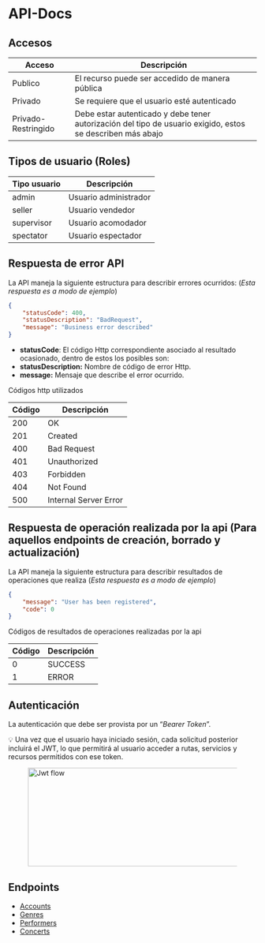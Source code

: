 # API-Docs

## Accesos

| Acceso | Descripción |
| --- | --- |
| Publico  | El recurso puede ser accedido de manera pública |
| Privado | Se requiere que el usuario esté autenticado |
| Privado-Restringido | Debe estar autenticado y debe tener autorización del tipo de usuario exigido, estos se describen más abajo |

## Tipos de usuario (Roles)

| Tipo usuario | Descripción |
| --- | --- |
| admin | Usuario administrador |
| seller | Usuario vendedor |
| supervisor | Usuario acomodador |
| spectator | Usuario espectador |

## Respuesta de error API

La API maneja la siguiente estructura para describir errores ocurridos: (*Esta respuesta es a modo de ejemplo*)

```json
{
    "statusCode": 400,
    "statusDescription": "BadRequest",
    "message": "Business error described"
}
```
- **statusCode**: El código Http correspondiente asociado al resultado ocasionado, dentro de estos los posibles son:
- **statusDescription:** Nombre de código de error Http.
- **message:** Mensaje que describe el error ocurrido.

Códigos http utilizados

| Código | Descripción |
| --- | --- |
| 200 | OK |
| 201 | Created |
| 400 | Bad Request |
| 401 | Unauthorized |
| 403 | Forbidden |
| 404 | Not Found |
| 500 | Internal Server Error |

## Respuesta de operación realizada por la api (Para aquellos endpoints de creación, borrado y actualización)

La API maneja la siguiente estructura para describir resultados de operaciones que realiza (*Esta respuesta es a modo de ejemplo*)

```json
{
    "message": "User has been registered",
    "code": 0
}
```

Códigos de resultados de operaciones realizadas por la api

| Código | Descripción |
| --- | --- |
| 0 | SUCCESS |
| 1 | ERROR |

## **Autenticación**

La autenticación que debe ser provista por un “*Bearer Token*”.

<aside>
💡 Una vez que el usuario haya iniciado sesión, cada solicitud posterior incluirá el JWT, lo que permitirá al usuario acceder a rutas, servicios y recursos permitidos con ese token.

</aside>

<figure>
    <img src="Documentaci%C3%B3n/Markdown/JwtFlow.png" width="600" height="200"
         alt="Jwt flow">
</figure>

## Endpoints

- [Accounts](Documentaci%C3%B3n/Markdown/Accounts.md)
- [Genres](Documentaci%C3%B3n/Markdown/Genres.md)
- [Performers](Documentaci%C3%B3n/Markdown/Performers.md)
- [Concerts](Documentaci%C3%B3n/Markdown/Concerts.md)

